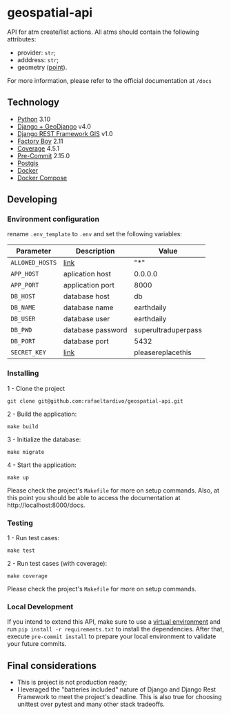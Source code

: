 # geospatial-api

API for atm create/list actions. All atms should contain the following attributes:

- provider: `str`;
- adddress: `str`;
- geometry ([point](https://docs.djangoproject.com/en/4.0/ref/contrib/gis/geos/#django.contrib.gis.geos.Point)).

For more information, please refer to the official documentation at `/docs`

## Technology

- [Python](https://www.python.org/) 3.10
- [Django + GeoDjango](https://docs.djangoproject.com/en/4.0/ref/contrib/gis/) v4.0
- [Django REST Framework GIS](https://pypi.org/project/djangorestframework-gis/0.3/) v1.0
- [Factory Boy](https://factoryboy.readthedocs.io/en/stable/) 2.11
- [Coverage](https://coverage.readthedocs.io/en/) 4.5.1
- [Pre-Commit](https://pre-commit.com/) 2.15.0
- [Postgis](https://postgis.net/)
- [Docker](https://www.docker.com/)
- [Docker Compose](https://docs.docker.com/compose/)

## Developing

### Environment configuration

rename `.env_template` to `.env` and set the following variables:

| Parameter       | Description                                                                        | Value               |
| --------------- | ---------------------------------------------------------------------------------- | ------------------- |
| `ALLOWED_HOSTS` | [link](https://docs.djangoproject.com/en/4.0/ref/settings/#allowed-hosts)          | "\*"                |
| `APP_HOST`      | aplication host                                                                    | 0.0.0.0             |
| `APP_PORT`      | application port                                                                   | 8000                |
| `DB_HOST`       | database host                                                                      | db                  |
| `DB_NAME`       | database name                                                                      | earthdaily          |
| `DB_USER`       | database user                                                                      | earthdaily          |
| `DB_PWD`        | database password                                                                  | superultraduperpass |
| `DB_PORT`       | database port                                                                      | 5432                |
| `SECRET_KEY`    | [link](https://docs.djangoproject.com/en/4.0/ref/settings/#std:setting-SECRET_KEY) | pleasereplacethis   |

### Installing

1 - Clone the project

```
git clone git@github.com:rafaeltardivo/geospatial-api.git
```

2 - Build the application:

```
make build
```

3 - Initialize the database:

```
make migrate
```

4 - Start the application:

```
make up
```

Please check the project's `Makefile` for more on setup commands. Also, at this
point you should be able to access the documentation at http://localhost:8000/docs.

### Testing

1 - Run test cases:

```
make test
```

2 - Run test cases (with coverage):

```
make coverage
```

Please check the project's `Makefile` for more on setup commands.

### Local Development

If you intend to extend this API, make sure to use a [virtual environment](https://docs.python.org/3/library/venv.html) and run `pip install -r requirements.txt`
to install the dependencies. After that, execute `pre-commit install` to prepare your local environment to validate your future commits.

## Final considerations

- This is project is not production ready;
- I leveraged the "batteries included" nature of Django and Django Rest Framework to meet the project's deadline. This is also true for choosing unittest over pytest and many other stack tradeoffs.

